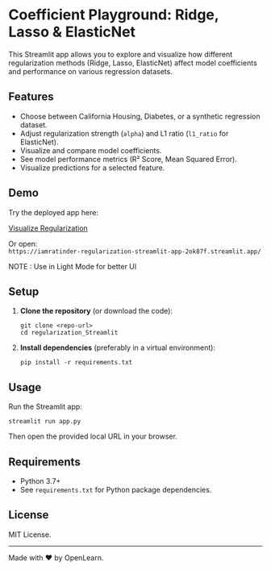 # Coefficient Playground: Ridge, Lasso & ElasticNet

This Streamlit app allows you to explore and visualize how different regularization methods (Ridge, Lasso, ElasticNet) affect model coefficients and performance on various regression datasets.

## Features

- Choose between California Housing, Diabetes, or a synthetic regression dataset.
- Adjust regularization strength (`alpha`) and L1 ratio (`l1_ratio` for ElasticNet).
- Visualize and compare model coefficients.
- See model performance metrics (R² Score, Mean Squared Error).
- Visualize predictions for a selected feature.

## Demo

Try the deployed app here:

[Visualize Regularization](https://iamratinder-regularization-streamlit-app-2ok87f.streamlit.app/)

Or open:  
`https://iamratinder-regularization-streamlit-app-2ok87f.streamlit.app/`

NOTE : Use in Light Mode for better UI

## Setup

1. **Clone the repository** (or download the code):

   ```
   git clone <repo-url>
   cd regularization_Streamlit
   ```

2. **Install dependencies** (preferably in a virtual environment):

   ```
   pip install -r requirements.txt
   ```

## Usage

Run the Streamlit app:

```
streamlit run app.py
```

Then open the provided local URL in your browser.

## Requirements

- Python 3.7+
- See `requirements.txt` for Python package dependencies.

## License

MIT License.

---

Made with ❤️ by OpenLearn.
